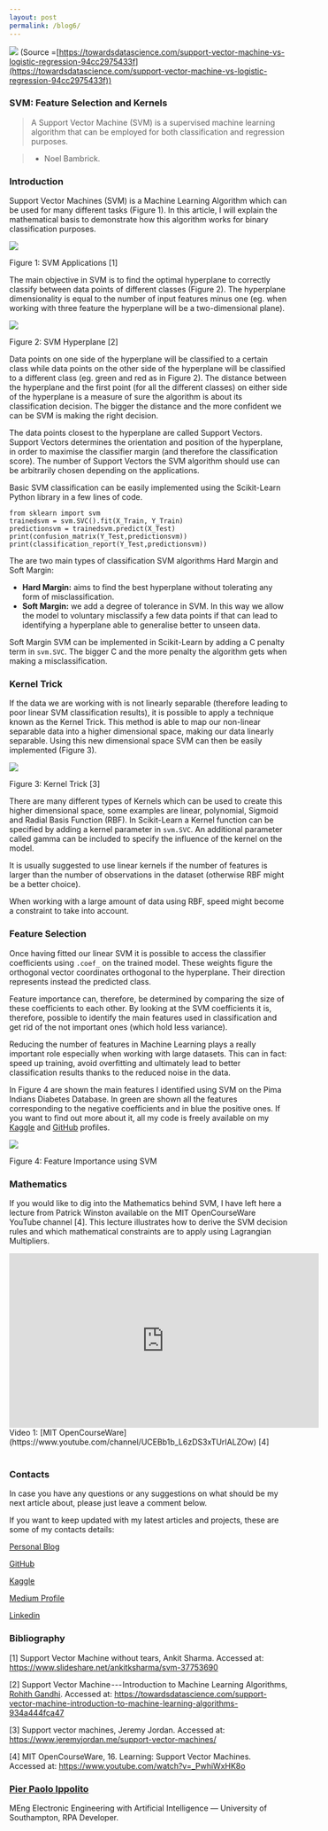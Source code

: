 ```yaml
---
layout: post
permalink: /blog6/
---
```


![](https://cdn-images-1.medium.com/max/2000/1*nUpw5agP-Vefm4Uinteq-A.png)
<span class="figcaption_hack">(Source
=[https://towardsdatascience.com/support-vector-machine-vs-logistic-regression-94cc2975433f](https://towardsdatascience.com/support-vector-machine-vs-logistic-regression-94cc2975433f))</span>

### SVM: Feature Selection and Kernels

> A Support Vector Machine (SVM) is a supervised machine learning algorithm that can be employed for both classification and regression purposes.

> - Noel Bambrick.

### Introduction

Support Vector Machines (SVM) is a Machine Learning Algorithm which can be used for many different tasks (Figure 1). In this article, I will explain the mathematical basis to demonstrate how this algorithm works for binary classification purposes.

![](https://cdn-images-1.medium.com/max/2000/1*C1MId293xqoVio8av9Rc2g.jpeg)

Figure 1: SVM Applications [1]

The main objective in SVM is to find the optimal hyperplane to correctly classify between data points of different classes (Figure 2). The hyperplane dimensionality is equal to the number of input features minus one (eg. when working with three feature the hyperplane will be a two-dimensional plane).

![](https://cdn-images-1.medium.com/max/2600/1*FwrX8viaCLljRAAxiSAp8Q.png)

Figure 2: SVM Hyperplane [2]

Data points on one side of the hyperplane will be classified to a certain class while data points on the other side of the hyperplane will be classified to a different class (eg. green and red as in Figure 2). The distance between the hyperplane and the first point (for all the different classes) on either side of the hyperplane is a measure of sure the algorithm is about its classification decision. The bigger the distance and the more confident we can be SVM is making the right decision.

The data points closest to the hyperplane are called Support Vectors. Support Vectors determines the orientation and position of the hyperplane, in order to maximise the classifier margin (and therefore the classification score). The number of Support Vectors the SVM algorithm should use can be arbitrarily chosen depending on the applications.

Basic SVM classification can be easily implemented using the Scikit-Learn Python library in a few lines of code.

    from sklearn import svm
    trainedsvm = svm.SVC().fit(X_Train, Y_Train)
    predictionsvm = trainedsvm.predict(X_Test)
    print(confusion_matrix(Y_Test,predictionsvm))
    print(classification_report(Y_Test,predictionsvm))

The are two main types of classification SVM algorithms Hard Margin and Soft Margin:

-   **Hard Margin:** aims to find the best hyperplane without tolerating any form of misclassification.
-   **Soft Margin:** we add a degree of tolerance in SVM. In this way we allow the model to voluntary misclassify a few data points if that can lead to identifying a hyperplane able to generalise better to unseen data.

Soft Margin SVM can be implemented in Scikit-Learn by adding a C penalty term in `svm.SVC`. The bigger C and the more penalty the algorithm gets when making a misclassification.

### Kernel Trick

If the data we are working with is not linearly separable (therefore leading to poor linear SVM classification results), it is possible to apply a technique known as the Kernel Trick. This method is able to map our non-linear separable data into a higher dimensional space, making our data linearly separable. Using this new dimensional space SVM can then be easily implemented (Figure 3). 

![](https://cdn-images-1.medium.com/max/2000/1*zWzeMGyCc7KvGD9X8lwlnQ.png)

Figure 3: Kernel Trick [3]

There are many different types of Kernels which can be used to create this higher dimensional space, some examples are linear, polynomial, Sigmoid and Radial Basis Function (RBF). In Scikit-Learn a Kernel function can be specified by adding a kernel parameter in `svm.SVC`. An additional parameter called gamma can be included to specify the influence of the kernel on the model.

It is usually suggested to use linear kernels if the number of features is larger than the number of observations in the dataset (otherwise RBF might be a better choice).

When working with a large amount of data using RBF, speed might become a constraint to take into account.

### Feature Selection

Once having fitted our linear SVM it is possible to access the classifier coefficients using `.coef_` on the trained model. These weights figure the orthogonal vector coordinates orthogonal to the hyperplane. Their direction represents instead the predicted class.

Feature importance can, therefore, be determined by comparing the size of these coefficients to each other. By looking at the SVM coefficients it is, therefore, possible to identify the main features used in classification and get rid of the not important ones (which hold less variance).

Reducing the number of features in Machine Learning plays a really important role especially when working with large datasets. This can in fact: speed up training, avoid overfitting and ultimately lead to better classification results thanks to the reduced noise in the data.

In Figure 4 are shown the main features I identified using SVM on the Pima Indians Diabetes Database. In green are shown all the features corresponding to the negative coefficients and in blue the positive ones. If you want to find out more about it, all my code is freely available on my [Kaggle](https://www.kaggle.com/pierpaolo28/pima-indians-diabetes-database) and [GitHub](https://github.com/pierpaolo28/Companies-Data-set-Challenges/blob/master/Microsoft%20Workshop%20-%20Deep%20Learning%20Data%20Analysis%20in%20Azure.ipynb) profiles.

![](https://cdn-images-1.medium.com/max/2600/1*da24RNaZz56cZVcgI2SC5w.png)

Figure 4: Feature Importance using SVM

### Mathematics

If you would like to dig into the Mathematics behind SVM, I have left here a lecture from Patrick Winston available on the MIT OpenCourseWare YouTube channel [4]. This lecture illustrates how to derive the SVM decision rules and which mathematical constraints are to apply using Lagrangian Multipliers. 

<div>
<iframe width="560" height="315" src="https://www.youtube.com/embed/_PwhiWxHK8o" frameborder="0" allow="accelerometer; autoplay; encrypted-media; gyroscope; picture-in-picture" allowfullscreen></iframe>
</div>
<span class="figcaption_hack">Video 1: [MIT OpenCourseWare](https://www.youtube.com/channel/UCEBb1b_L6zDS3xTUrIALZOw) [4]</span>
<br><br>

### Contacts

In case you have any questions or any suggestions on what should be my next article about, please just leave a comment below.

If you want to keep updated with my latest articles and projects, these are some of my contacts details:

[Personal Blog](https://pierpaolo28.github.io/blog/)

[GitHub](https://github.com/pierpaolo28)

[Kaggle](https://www.kaggle.com/pierpaolo28)

[Medium Profile](https://towardsdatascience.com/@pierpaoloippolito28)

[Linkedin](https://uk.linkedin.com/in/pier-paolo-ippolito-202917146)

### Bibliography

[1] Support Vector Machine without tears, Ankit Sharma. Accessed at: <https://www.slideshare.net/ankitksharma/svm-37753690>

[2] Support Vector Machine --- Introduction to Machine Learning Algorithms, [Rohith Gandhi](https://towardsdatascience.com/@grohith327). Accessed at: <https://towardsdatascience.com/support-vector-machine-introduction-to-machine-learning-algorithms-934a444fca47>

[3] Support vector machines, Jeremy Jordan. Accessed at: <https://www.jeremyjordan.me/support-vector-machines/>

[4] MIT OpenCourseWare, 16. Learning: Support Vector Machines. Accessed at: <https://www.youtube.com/watch?v=_PwhiWxHK8o>

### [Pier Paolo Ippolito](https://medium.com/@pierpaoloippolito28)

MEng Electronic Engineering with Artificial Intelligence — University of
Southampton, RPA Developer.
